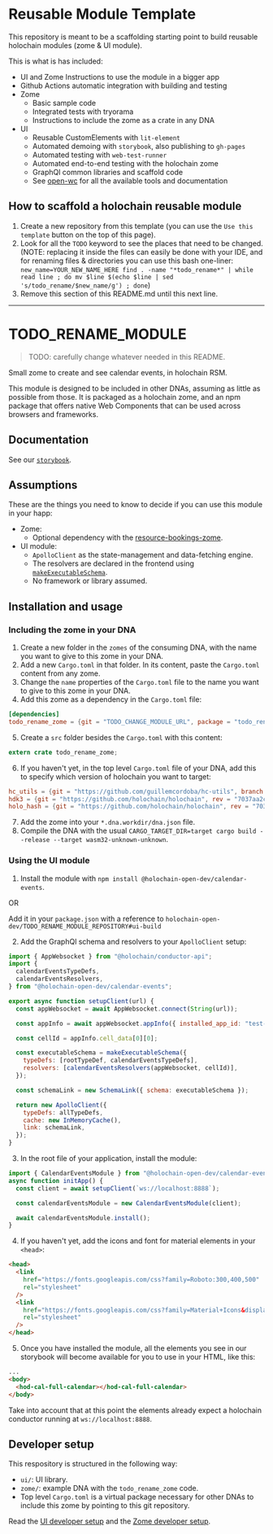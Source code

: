 # Reusable Module Template

This repository is meant to be a scaffolding starting point to build reusable holochain modules (zome & UI module).

This is what is has included:

- UI and Zome Instructions to use the module in a bigger app
- Github Actions automatic integration with building and testing
- Zome
  - Basic sample code 
  - Integrated tests with tryorama
  - Instructions to include the zome as a crate in any DNA
- UI
  - Reusable CustomElements with `lit-element`
  - Automated demoing with `storybook`, also publishing to `gh-pages`
  - Automated testing with `web-test-runner`
  - Automated end-to-end testing with the holochain zome
  - GraphQl common libraries and scaffold code
  - See [open-wc](https://open-wc.org/) for all the available tools and documentation

## How to scaffold a holochain reusable module

1. Create a new repository from this template (you can use the `Use this template` button on the top of this page).
2. Look for all the `TODO` keyword to see the places that need to be changed. (NOTE: replacing it inside the files can easily be done with your IDE, and for renaming files & directories you can use this bash one-liner: `new_name=YOUR_NEW_NAME_HERE find . -name "*todo_rename*" | while read line ; do mv $line $(echo $line | sed 's/todo_rename/$new_name/g') ; done`)
3. Remove this section of this README.md until this next line.

---

# TODO_RENAME_MODULE

> TODO: carefully change whatever needed in this README.

Small zome to create and see calendar events, in holochain RSM.

This module is designed to be included in other DNAs, assuming as little as possible from those. It is packaged as a holochain zome, and an npm package that offers native Web Components that can be used across browsers and frameworks.

## Documentation

See our [`storybook`](https://holochain-open-dev.github.io/calendar-events-zome).

## Assumptions

These are the things you need to know to decide if you can use this module in your happ:

- Zome:
  - Optional dependency with the [resource-bookings-zome](https://github/holochain-open-dev/resource-bookings-zome).
- UI module:
  - `ApolloClient` as the state-management and data-fetching engine.
  - The resolvers are declared in the frontend using [`makeExecutableSchema`](https://www.npmjs.com/package/@graphql-tools/schema).
  - No framework or library assumed.

## Installation and usage

### Including the zome in your DNA

1. Create a new folder in the `zomes` of the consuming DNA, with the name you want to give to this zome in your DNA.
2. Add a new `Cargo.toml` in that folder. In its content, paste the `Cargo.toml` content from any zome.
3. Change the `name` properties of the `Cargo.toml` file to the name you want to give to this zome in your DNA.
4. Add this zome as a dependency in the `Cargo.toml` file:
```toml
[dependencies]
todo_rename_zome = {git = "TODO_CHANGE_MODULE_URL", package = "todo_rename_zome"}
```
5. Create a `src` folder besides the `Cargo.toml` with this content:
```rust
extern crate todo_rename_zome;
```
6. If you haven't yet, in the top level `Cargo.toml` file of your DNA, add this to specify which version of holochain you want to target:
```toml
hc_utils = {git = "https://github.com/guillemcordoba/hc-utils", branch = "develop", package = "hc_utils"}
hdk3 = {git = "https://github.com/holochain/holochain", rev = "7037aa2ccfb1ad9a8ece98eb379686f605dc1a0c", package = "hdk3"}
holo_hash = {git = "https://github.com/holochain/holochain", rev = "7037aa2ccfb1ad9a8ece98eb379686f605dc1a0c", package = "holo_hash"}
```
7. Add the zome into your `*.dna.workdir/dna.json` file.
8. Compile the DNA with the usual `CARGO_TARGET_DIR=target cargo build --release --target wasm32-unknown-unknown`.

### Using the UI module

1. Install the module with `npm install @holochain-open-dev/calendar-events`.

OR

Add it in your `package.json` with a reference to `holochain-open-dev/TODO_RENAME_MODULE_REPOSITORY#ui-build`

2. Add the GraphQl schema and resolvers to your `ApolloClient` setup:

```js
import { AppWebsocket } from "@holochain/conductor-api";
import {
  calendarEventsTypeDefs,
  calendarEventsResolvers,
} from "@holochain-open-dev/calendar-events";

export async function setupClient(url) {
  const appWebsocket = await AppWebsocket.connect(String(url));

  const appInfo = await appWebsocket.appInfo({ installed_app_id: "test-app" });

  const cellId = appInfo.cell_data[0][0];

  const executableSchema = makeExecutableSchema({
    typeDefs: [rootTypeDef, calendarEventsTypeDefs],
    resolvers: [calendarEventsResolvers(appWebsocket, cellId)],
  });

  const schemaLink = new SchemaLink({ schema: executableSchema });

  return new ApolloClient({
    typeDefs: allTypeDefs,
    cache: new InMemoryCache(),
    link: schemaLink,
  });
}
```

3. In the root file of your application, install the module:

```js
import { CalendarEventsModule } from "@holochain-open-dev/calendar-events";
async function initApp() {
  const client = await setupClient(`ws://localhost:8888`);

  const calendarEventsModule = new CalendarEventsModule(client);

  await calendarEventsModule.install();
}
```

4. If you haven't yet, add the icons and font for material elements in your `<head>`:

```html
<head>
  <link
    href="https://fonts.googleapis.com/css?family=Roboto:300,400,500"
    rel="stylesheet"
  />
  <link
    href="https://fonts.googleapis.com/css?family=Material+Icons&display=block"
    rel="stylesheet"
  />
</head>
```

5. Once you have installed the module, all the elements you see in our storybook will become available for you to use in your HTML, like this:

```html
...
<body>
  <hod-cal-full-calendar></hod-cal-full-calendar>
</body>
```

Take into account that at this point the elements already expect a holochain conductor running at `ws://localhost:8888`.

## Developer setup

This respository is structured in the following way:

- `ui/`: UI library.
- `zome/`: example DNA with the `todo_rename_zome` code.
- Top level `Cargo.toml` is a virtual package necessary for other DNAs to include this zome by pointing to this git repository.

Read the [UI developer setup](/ui/README.md) and the [Zome developer setup](/zome/README.md).
